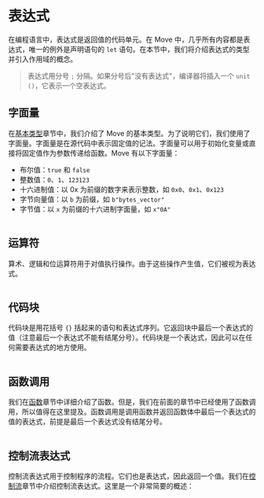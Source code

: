 # 表达式

在编程语言中，表达式是返回值的代码单元。在 Move 中，几乎所有内容都是表达式，唯一的例外是声明语句的 `let` 语句。在本节中，我们将介绍表达式的类型并引入作用域的概念。

> 表达式用分号 `;` 分隔。如果分号后"没有表达式"，编译器将插入一个 `unit ()`，它表示一个空表达式。

## 字面量

在[基本类型](./primitive-types)章节中，我们介绍了 Move 的基本类型。为了说明它们，我们使用了字面量。字面量是在源代码中表示固定值的记法。字面量可以用于初始化变量或直接将固定值作为参数传递给函数。Move 有以下字面量：

- 布尔值：`true` 和 `false`
- 整数值：`0`、`1`、`123123`
- 十六进制值：以 0x 为前缀的数字来表示整数，如 `0x0`、`0x1`、`0x123`
- 字节向量值：以 `b` 为前缀，如 `b"bytes_vector"`
- 字节值：以 `x` 为前缀的十六进制字面量，如 `x"0A"`

```move file=packages/samples/sources/move-basics/expression.move anchor=literals

```

## 运算符

算术、逻辑和位运算符用于对值执行操作。由于这些操作产生值，它们被视为表达式。

```move file=packages/samples/sources/move-basics/expression.move anchor=operators

```

## 代码块

代码块是用花括号 `{}` 括起来的语句和表达式序列。它返回块中最后一个表达式的值（注意最后一个表达式不能有结尾分号）。代码块是一个表达式，因此可以在任何需要表达式的地方使用。

```move file=packages/samples/sources/move-basics/expression.move anchor=block

```

## 函数调用

我们在[函数](./function)章节中详细介绍了函数。但是，我们在前面的章节中已经使用了函数调用，所以值得在这里提及。函数调用是调用函数并返回函数体中最后一个表达式的值的表达式，前提是最后一个表达式没有结尾分号。

```move file=packages/samples/sources/move-basics/expression.move anchor=fun_call

```

## 控制流表达式

控制流表达式用于控制程序的流程。它们也是表达式，因此返回一个值。我们在[控制流](./control-flow)章节中介绍控制流表达式。这里是一个非常简要的概述：

```move file=packages/samples/sources/move-basics/expression.move anchor=control_flow

```